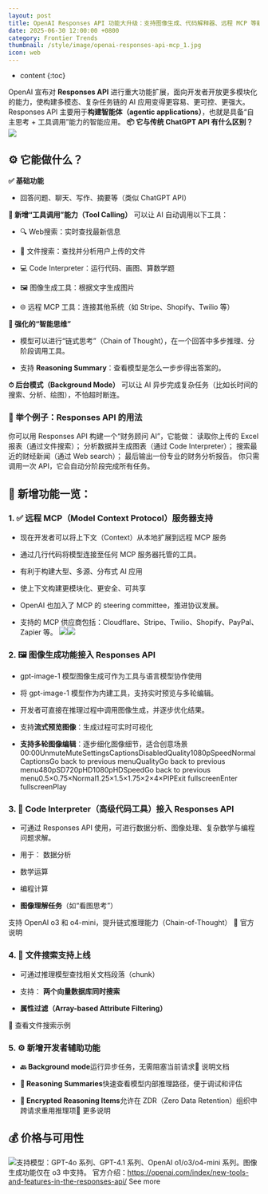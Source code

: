 ```yaml
---
layout: post
title: OpenAI Responses API 功能大升级：支持图像生成、代码解释器、远程 MCP 等新工具
date: 2025-06-30 12:00:00 +0800
category: Frontier Trends
thumbnail: /style/image/openai-responses-api-mcp_1.jpg
icon: web
---
```

* content
{:toc}

OpenAI 宣布对 **Responses API** 进行重大功能扩展，面向开发者开放更多模块化的能力，使构建多模态、复杂任务链的 AI 应用变得更容易、更可控、更强大。
Responses API 主要用于**构建智能体（agentic applications）**，也就是具备“自主思考 + 工具调用”能力的智能应用。
**📦 它与传统 ChatGPT API 有什么区别？**
![](https://assets-v2.circle.so/8ugtnecd6as5d6n7fuyln3hbxkvl)
## ⚙️ 它能做什么？
**✅ 基础功能**

- 回答问题、聊天、写作、摘要等（类似 ChatGPT API）

**🔧 新增“工具调用”能力（Tool Calling）**
可以让 AI 自动调用以下工具：

- 🔍 Web搜索：实时查找最新信息

- 📂 文件搜索：查找并分析用户上传的文件

- 💻 Code Interpreter：运行代码、画图、算数学题

- 🖼 图像生成工具：根据文字生成图片

- 🌐 远程 MCP 工具：连接其他系统（如 Stripe、Shopify、Twilio 等）

**🧠 强化的“智能思维”**

- 模型可以进行“链式思考”（Chain of Thought），在一个回答中多步推理、分阶段调用工具。

- 支持 **Reasoning Summary**：查看模型是怎么一步步得出答案的。

**⏱ 后台模式（Background Mode）**
可以让 AI 异步完成复杂任务（比如长时间的搜索、分析、绘图），不怕超时断连。

### 🧪 举个例子：Responses API 的用法
你可以用 Responses API 构建一个“财务顾问 AI”，它能做：
读取你上传的 Excel 报表（通过文件搜索）；
分析数据并生成图表（通过 Code Interpreter）；
搜索最近的财经新闻（通过 Web search）；
最后输出一份专业的财务分析报告。
你只需调用一次 API，它会自动分阶段完成所有任务。

## 🧩 新增功能一览：

### 1. ✅ **远程 MCP（Model Context Protocol）服务器支持**

- 现在开发者可以将上下文（Context）从本地扩展到远程 MCP 服务

- 通过几行代码将模型连接至任何 MCP 服务器托管的工具。

- 有利于构建大型、多源、分布式 AI 应用

- 使上下文构建更模块化、更安全、可共享

- OpenAI 也加入了 MCP 的 steering committee，推进协议发展。

- 支持的 MCP 供应商包括：Cloudflare、Stripe、Twilio、Shopify、PayPal、Zapier 等。
![](https://assets-v2.circle.so/d8ahy7o3kc02n7qgjcvekmm08flf)![](https://assets-v2.circle.so/kvuse3uufh4ro1kyr16xukbw133d)

### 2. 🖼️ **图像生成功能接入 Responses API**

- gpt-image-1 模型图像生成可作为工具与语言模型协作使用

- 将 gpt-image-1 模型作为内建工具，支持实时预览与多轮编辑。

- 开发者可直接在推理过程中调用图像生成，并逐步优化结果。

- 支持**流式预览图像**：生成过程可实时可视化

- **支持多轮图像编辑**：逐步细化图像细节，适合创意场景
00:00UnmuteMuteSettingsCaptionsDisabledQuality1080pSpeedNormalCaptionsGo back to previous menuQualityGo back to previous menu480pSD720pHD1080pHDSpeedGo back to previous menu0.5×0.75×Normal1.25×1.5×1.75×2×4×PIPExit fullscreenEnter fullscreenPlay

### 3. 🧮 **Code Interpreter（高级代码工具）接入 Responses API**

- 可通过 Responses API 使用，可进行数据分析、图像处理、复杂数学与编程问题求解。

- 用于：
数据分析

- 数学运算

- 编程计算

- **图像理解任务**（如“看图思考”）

支持 OpenAI o3 和 o4-mini，提升链式推理能力（Chain-of-Thought）
📎 官方说明

### 4. 📂 **文件搜索支持上线**

- 可通过推理模型查找相关文档段落（chunk）

- 支持：
**两个向量数据库同时搜索**

- **属性过滤（Array-based Attribute Filtering）**

📎 查看文件搜索示例

### 5. ⚙️ **新增开发者辅助功能**

- **🔙 Background mode**运行异步任务，无需阻塞当前请求📎 说明文档

- **🧠 Reasoning Summaries**快速查看模型内部推理路径，便于调试和评估

- **🔐 Encrypted Reasoning Items**允许在 ZDR（Zero Data Retention）组织中跨请求重用推理项📎 更多说明

## 💰 价格与可用性
![](https://assets-v2.circle.so/5d3nio1529mzyc1mvy8wlya65rlw)支持模型：GPT-4o 系列、GPT-4.1 系列、OpenAI o1/o3/o4-mini 系列。图像生成功能仅在 o3 中支持。
官方介绍：https://openai.com/index/new-tools-and-features-in-the-responses-api/
See more